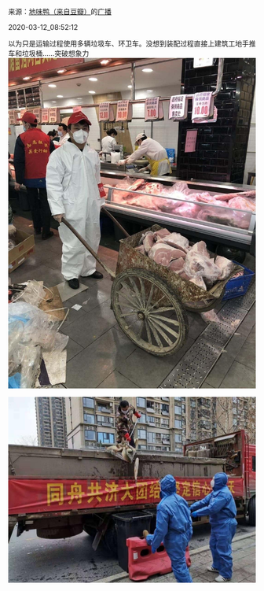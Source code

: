 来源：[地味鸭（来自豆瓣）](https://www.douban.com/people/47513232/)的[广播](https://www.douban.com/people/47513232/status/2862511816/)


2020-03-12_08:52:12


以为只是运输过程使用多辆垃圾车、环卫车。没想到装配过程直接上建筑工地手推车和垃圾桶……突破想象力
![](./pic/2020-03-12_08:52:12-地味鸭的广播1.jpg)  

![](./pic/2020-03-12_08:52:12-地味鸭的广播2.jpg)  

